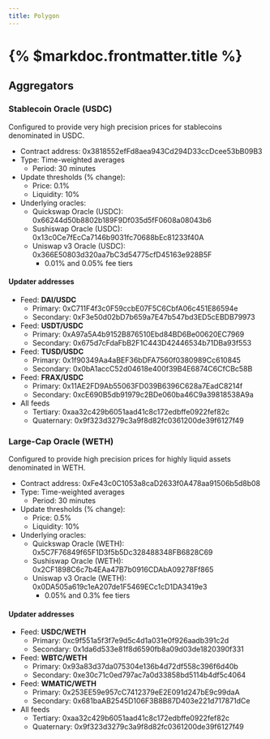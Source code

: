 ```yaml
---
title: Polygon
---
```


# {% $markdoc.frontmatter.title %}

## Aggregators

### Stablecoin Oracle (USDC)

Configured to provide very high precision prices for stablecoins denominated in USDC.

- Contract address: 0x3818552efFd8aea943Cd294D33ccDcee53bB09B3
- Type: Time-weighted averages
  - Period: 30 minutes
- Update thresholds (% change):
  - Price: 0.1%
  - Liquidity: 10%
- Underlying oracles:
  - Quickswap Oracle (USDC): 0x66244d50b8802b189F9Df035d5fF0608a08043b6
  - Sushiswap Oracle (USDC): 0x13c0Ce7fEcCa7146b9031fc70688bEc81233f40A
  - Uniswap v3 Oracle (USDC): 0x366E50803d320aa7bC3d54775cfD45163e928B5F
    - 0.01% and 0.05% fee tiers

#### Updater addresses
- Feed: **DAI/USDC**
  - Primary: 0xC711F4f3c0F59ccbE07F5C6CbfA06c451E86594e
  - Secondary: 0xF3e50d02bD7b659a7E47b547bd3ED5cEBDB79973
- Feed: **USDT/USDC**
  - Primary: 0xA97a5A4b9152B876510Ebd84BD6Be00620EC7969
  - Secondary: 0x675d7cFdaFbB2F1C443D42446534b71DBa93f553
- Feed: **TUSD/USDC**
  - Primary: 0x1f90349Aa4aBEF36bDFA7560f0380989Cc610845
  - Secondary: 0x0bA1accC52d04618e400f39B4E6874C6CfCBc58B
- Feed: **FRAX/USDC**
  - Primary: 0x11AE2FD9Ab55063FD039B6396C628a7EadC8214f
  - Secondary: 0xcE690B5db91979c2BDe060ba46C9a39818538A9a
- All feeds
  - Tertiary: 0xaa32c429b6051aad41c8c172edbffe0922fef82c
  - Quaternary: 0x9f323d3279c3a9f8d82fc0361200de39f6127f49

### Large-Cap Oracle (WETH)

Configured to provide high precision prices for highly liquid assets denominated in WETH.

- Contract address: 0xFe43c0C1053a8caD2633f0A478aa91506b5d8b08
- Type: Time-weighted averages
  - Period: 30 minutes
- Update thresholds (% change):
  - Price: 0.5%
  - Liquidity: 10%
- Underlying oracles:
  - Quickswap Oracle (WETH): 0x5C7F76849f65F1D3f5b5Dc328488348FB6828C69
  - Sushiswap Oracle (WETH): 0x2CF1898C6c7b4EAa47B7b0916CDAbA09278Ff865
  - Uniswap v3 Oracle (WETH): 0x0DA505a619c1eA207de1F5469ECc1cD1DA3419e3
    - 0.05% and 0.3% fee tiers

#### Updater addresses
- Feed: **USDC/WETH**
  - Primary: 0xc9f551a5f3f7e9d5c4d1a031e0f926aadb391c2d
  - Secondary: 0x1da6d533e81f8d6590fb8a09d03de1820390f331
- Feed: **WBTC/WETH**
  - Primary: 0x93a83d37da075304e136b4d72df558c396f6d40b
  - Secondary: 0xe30c71c0ed797ac7a0d33858bd5114b4df5c4064
- Feed: **WMATIC/WETH**
  - Primary: 0x253EE59e957cC7412379eE2E091d247bE9c99daA
  - Secondary: 0x681baAB2545D106F3B8B87D403e221d717871dCe
- All feeds
  - Tertiary: 0xaa32c429b6051aad41c8c172edbffe0922fef82c
  - Quaternary: 0x9f323d3279c3a9f8d82fc0361200de39f6127f49